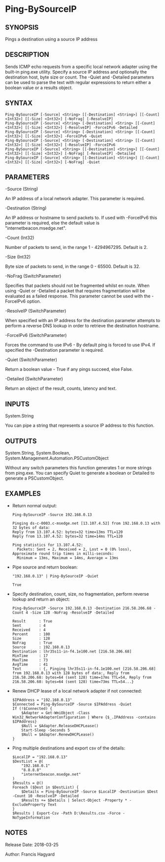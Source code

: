 # Ping-BySourceIP

SYNOPSIS
--------
Pings a destination using a source IP address

DESCRIPTION
-----------
Sends ICMP echo requests from a specific local network adapter using the built-in 
ping.exe utility. Specify a source IP address and optionally the destination host, 
byte size or count. The -Quiet and -Detailed parameters can be used to parse the 
text with regular expressions to return either a boolean value or a results object.

SYNTAX
------
    Ping-BySourceIP [-Source] <String> [[-Destination] <String>] [[-Count] <Int32>] [[-Size] <Int32>] [-NoFrag] [-ResolveIP]
    Ping-BySourceIP [-Source] <String> [-Destination] <String> [[-Count] <Int32>] [[-Size] <Int32>] [-ResolveIP] -ForceIPv6 -Detailed
    Ping-BySourceIP [-Source] <String> [-Destination] <String> [[-Count] <Int32>] [[-Size] <Int32>] -ForceIPv6 -Quiet
    Ping-BySourceIP [-Source] <String> [-Destination] <String> [[-Count] <Int32>] [[-Size] <Int32>] [-ResolveIP] -ForceIPv6
    Ping-BySourceIP [-Source] <String> [[-Destination] <String>] [[-Count] <Int32>] [[-Size] <Int32>] [-NoFrag] [-ResolveIP] -Detailed
    Ping-BySourceIP [-Source] <String> [[-Destination] <String>] [[-Count] <Int32>] [[-Size] <Int32>] [-NoFrag] -Quiet

PARAMETERS
----------
-Source (String)

An IP address of a local network adapter. This parameter is required.

-Destination (String)

An IP address or hostname to send packets to. If used with -ForceIPv6 this
parameter is required, else the default value is "internetbeacon.msedge.net".

-Count (Int32)

Number of packets to send, in the range 1 - 4294967295. Default is 2.

-Size (Int32)

Byte size of packets to send, in the range 0 - 65500. Default is 32.

-NoFrag (SwitchParameter)

Specifies that packets should not be fragmented whilst en route. When using -Quiet 
or -Detailed a packet that requires fragmentation will be evaluated as a failed 
response. This parameter cannot be used with the -ForceIPv6 option.
    
-ResolveIP (SwitchParameter)

When specified with an IP address for the destination parameter attempts to 
perform a reverse DNS lookup in order to retrieve the destination hostname.

-ForceIPv6 (SwitchParameter)

Forces the command to use IPv6 - By default ping is forced to use IPv4. If
specified the -Destination parameter is required.

-Quiet (SwitchParameter)
  
Return a boolean value - True if any pings succeed, else False.

-Detailed (SwitchParameter)

Return an object of the result, counts, latency and text.

INPUTS
------
System.String

You can pipe a string that represents a source IP address to this function.

OUTPUTS
-------
System.String, System.Boolean, System.Management.Automation.PSCustomObject

Without any switch parameters this function generates 1 or more strings from ping.exe.
You can specify Quiet to generate a boolean or Detailed to generate a PSCustomObject.

EXAMPLES
--------

- Return normal output:

      Ping-BySourceIP -Source 192.168.0.13
      
      Pinging ds-c-0003.c-msedge.net [13.107.4.52] from 192.168.0.13 with 32 bytes of data:
      Reply from 13.107.4.52: bytes=32 time=13ms TTL=120
      Reply from 13.107.4.52: bytes=32 time=14ms TTL=120

      Ping statistics for 13.107.4.52:
        Packets: Sent = 2, Received = 2, Lost = 0 (0% loss),
      Approximate round trip times in milli-seconds:
        Minimum = 13ms, Maximum = 14ms, Average = 13ms

- Pipe source and return boolean:

      "192.168.0.13" | Ping-BySourceIP -Quiet
      
      True

- Specify destination, count, size, no fragmentation, perform reverse lookup and return an object:

      Ping-BySourceIP -Source 192.168.0.13 -Destination 216.58.206.68 -Count 4 -Size 128 -NoFrag -ResolveIP -Detailed
      
      Result      : True
      Sent        : 4
      Received    : 4
      Percent     : 100
      Size        : 128
      NoFrag      : True
      Source      : 192.168.0.13
      Destination : lhr35s11-in-f4.1e100.net [216.58.206.68]
      MinTime     : 17
      MaxTime     : 73
      AvgTime     : 41
      Text        : {, Pinging lhr35s11-in-f4.1e100.net [216.58.206.68] from 192.168.0.13 with 128 bytes of data:, Reply from 216.58.206.68: bytes=64 (sent 128) time=17ms TTL=54, Reply from 216.58.206.68: bytes=64 (sent 128) time=73ms TTL=54...}

- Renew DHCP lease of a local network adapter if not connected:

      $IPAddress = "192.168.0.13"
      $Connected = Ping-BySourceIP -Source $IPAddress -Quiet
      If (!$Connected) {
          $Adapter = Get-WmiObject -Class Win32_NetworkAdapterConfiguration | Where {$_.IPAddress -contains $IPAddress}
          $Null = $Adapter.ReleaseDHCPLease()
          Start-Sleep -Seconds 5
          $Null = $Adapter.RenewDHCPLease()
      }
      
- Ping multiple destinations and export csv of the details:

      $LocalIP = "192.168.0.13"
      $DestList = @(
          "192.168.0.1"
          "8.8.8.8"
          "internetbeacon.msedge.net"
      )
      $Results = @()
      Foreach ($Dest in $DestList) {
          $Details = Ping-BySourceIP -Source $LocalIP -Destination $Dest -Count 10 -ResolveIP -Detailed
          $Results += $Details | Select-Object -Property * -ExcludeProperty Text
      }
      $Results | Export-Csv -Path D:\Results.csv -Force -NoTypeInformation

NOTES
-----
Release Date: 2018-03-25

Author: Francis Hagyard
